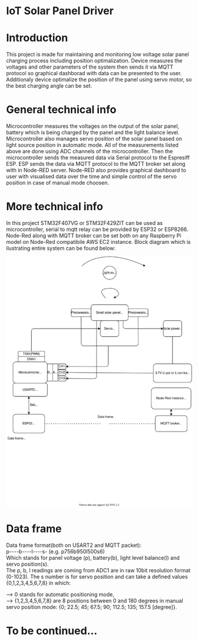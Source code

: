 # IoT Solar Panel Driver
# Introduction
This project is made for maintaining and monitoring low voltage solar panel charging process including position optimalization.
Device measures the voltages and other parameters of the system then sends it via MQTT protocol so graphical dashborad with data can be presented to the user.
Additionaly device optimalize the position of the panel using servo motor, so the best charging angle can be set.
# General technical info
Microcontroller measures the voltages on the output of the solar panel, battery which is being charged by the panel and the light balance level. Microcontroller also manages servo position of the solar panel based on light source position in automatic mode.
All of the measurements listed above are done using ADC channels of the microcontroller.
Then the microcontroller sends the measured data via Serial protocol to the Espresiff ESP.
ESP sends the data via MQTT protocol to the MQTT broker set along with in Node-RED server.
Node-RED also provides graphical dashboard to user with visualised data over the time and simple control of the servo position in case of manual mode choosen.
# More technical info  
In this project STM32F407VG or STM32F429ZIT can be used as microcontroller, serial to mqtt relay can be provided by ESP32 or ESP8266. Node-Red along with MQTT broker can be set both on any  Raspberry Pi model on Node-Red compatibile AWS EC2 instance. Block diagram which is ilustrating entire system can be found below:   
  
<img src="https://github.com/bielakjacek/iot-solar-driver/blob/main/block-diagram/iot-solar-driver-block-diagram.svg">  

# Data frame  
Data frame format(both on USART2 and MQTT packet):  
p----b----l----s-                              (e.g. p756b950l500s6)  
Which stands for panel voltage
(p), battery(b), light level balance(l) and servo position(s).  
The p, b, l readings are coming from ADC1 are in raw 10bit resolution format (0-1023).  The s number is for servo position and can take a defined values {0,1,2,3,4,5,6,7,8} in which:

--> 0 stands for automatic positioning mode,  
--> {1,2,3,4,5,6,7,8} are 8 positions between 0 and 180 degrees in manual servo position mode: {0; 22.5; 45; 67.5; 90; 112.5; 135; 157.5 [degree]}. 

# To be continued...  
